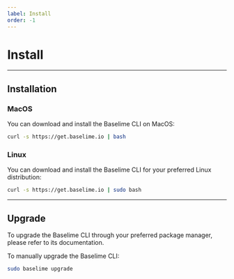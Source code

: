 ```yaml
---
label: Install
order: -1
---
```


# Install

---

## Installation

### MacOS


You can download and install the Baselime CLI on MacOS:

```bash #
curl -s https://get.baselime.io | bash
```

### Linux

You can download and install the Baselime CLI for your preferred Linux distribution: 

```bash #
curl -s https://get.baselime.io | sudo bash
```

---

## Upgrade

To upgrade the Baselime CLI through your preferred package manager, please refer to its documentation.

To manually upgrade the Baselime CLI:

```bash #
sudo baselime upgrade
```